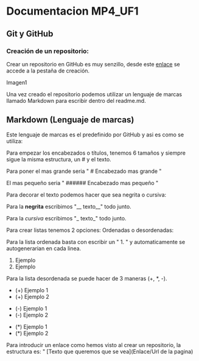 # Documentacion MP4_UF1

## Git y GitHub

### Creación de un repositorio:
Crear un repositorio en GitHub es muy senzillo, desde este [enlace](https://github.com/new) se accede a la pestaña de creación.

Imagen1

Una vez creado el repositorio podemos utilizar un lenguaje de marcas llamado Markdown para escribir dentro del readme.md.

## Markdown (Lenguaje de marcas)
Este lenguaje de marcas es el predefinido por GitHub y asi es como se utiliza:

Para empezar los encabezados o títulos, tenemos 6 tamaños y siempre sigue la misma estructura, un # y el texto.

Para poner el mas grande seria " # Encabezado mas grande "

El mas pequeño seria " ###### Encabezado mas pequeño "

Para decorar el texto podemos hacer que sea negrita o cursiva:

Para la __negrita__ escribimos "__ texto__" todo junto.

Para la _cursiva_ escribimos "_ texto_" todo junto.

Para crear listas tenemos 2 opciones: Ordenadas o desordenadas:

Para la lista ordenada basta con escribir un " 1. " y automaticamente se autogenerarian en cada linea.
1. Ejemplo 
2. Ejemplo 

Para la lista desordenada se puede hacer de 3 maneras (+, *, -).
+ (+) Ejemplo 1
+ (+) Ejemplo 2
- (-) Ejemplo 1
- (-) Ejemplo 2
* (*) Ejemplo 1
* (*) Ejemplo 2

Para introducir un enlace como hemos visto al crear un repositorio, la estructura es: " [Texto que queremos que se vea](Enlace/Url de la pagina)



